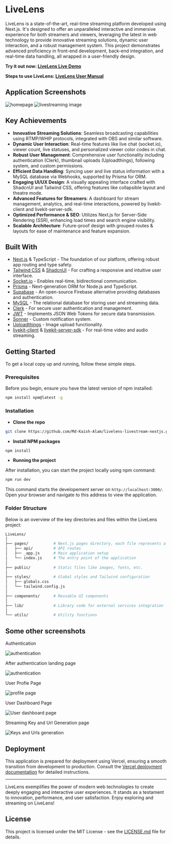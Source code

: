 # LiveLens

LiveLens is a state-of-the-art, real-time streaming platform developed using Next.js. It's designed to offer an unparalleled interactive and immersive experience for both streamers and viewers, leveraging the latest in web technology to provide innovative streaming solutions, dynamic user interaction, and a robust management system. This project demonstrates advanced proficiency in front-end development, back-end integration, and real-time data handling, all wrapped in a user-friendly design.

**Try it out now: [LiveLens Live Demo](https://livelens-livestream-nextjs.vercel.app/)**

**Steps to use LiveLens: [LiveLens User Manual](LiveLens_User_Manual.md)**

## Application Screenshots
![homepage](https://github.com/Md-Kaish-Alam/livelens-livestream-nextjs/assets/82415398/0829cf35-cf66-4c1a-af5c-48e971547da7)
![livestreaming image](https://github.com/Md-Kaish-Alam/livelens-livestream-nextjs/assets/82415398/3cbf2aed-36ee-4036-ad8b-1f47ddd47f76)

## Key Achievements

- **Innovative Streaming Solutions**: Seamless broadcasting capabilities using RTMP/WHIP protocols, integrated with OBS and similar software.
- **Dynamic User Interaction**: Real-time features like live chat (socket.io), viewer count, live statuses, and personalized viewer color codes in chat.
- **Robust User Management**: Comprehensive user functionality including authentication (Clerk), thumbnail uploads (Uploadthings), following system, and custom permissions.
- **Efficient Data Handling**: Syncing user and live status information with a MySQL database via Webhooks, supported by Prisma for ORM.
- **Engaging UI/UX Design**: A visually appealing interface crafted with ShadcnUI and Tailwind CSS, offering features like collapsible layout and theatre mode.
- **Advanced Features for Streamers**: A dashboard for stream management, analytics, and real-time interactions, powered by livekit-client and livekit-server-sdk.
- **Optimized Performance & SEO**: Utilizes Next.js for Server-Side Rendering (SSR), enhancing load times and search engine visibility.
- **Scalable Architecture**: Future-proof design with grouped routes & layouts for ease of maintenance and feature expansion.

## Built With

- [Next.js](https://nextjs.org/) & TypeScript - The foundation of our platform, offering robust app routing and type safety.
- [Tailwind CSS](https://tailwindcss.com/) & [ShadcnUI](https://shadcnui.com/) - For crafting a responsive and intuitive user interface.
- [Socket.io](https://socket.io/) - Enables real-time, bidirectional communication.
- [Prisma](https://www.prisma.io/) - Next-generation ORM for Node.js and TypeScript.
- [Supabase](https://supabase.io/) - An open-source Firebase alternative providing databases and authentication.
- [MySQL](https://www.mysql.com/) - The relational database for storing user and streaming data.
- [Clerk](https://clerk.dev/) - For secure user authentication and management.
- [JWT](https://jwt.io/) - Implements JSON Web Tokens for secure data transmission.
- [Sonner](https://ui.shadcn.com/docs/components/sonner) - Custom notification system.
- [Uploadthings](https://uploadthing.com/) - Image upload functionality.
- [livekit-client](https://docs.livekit.io/) & [livekit-server-sdk](https://docs.livekit.io/) - For real-time video and audio streaming.

## Getting Started

To get a local copy up and running, follow these simple steps.

### Prerequisites

Before you begin, ensure you have the latest version of npm installed:
```bash
npm install npm@latest -g
```
### Installation
- **Clone the repo**
  
```bash
git clone https://github.com/Md-Kaish-Alam/livelens-livestream-nextjs.git
```
- **Install NPM packages**
  
```bash
npm install
```
- **Running the project**
  
After installation, you can start the project locally using npm command:
```bash
npm run dev
```
This command starts the developement server on `http://localhost:3000/`. Open your browser and navigate to this address to view the application.

### Folder Structure
Below is an overview of the key directories and files within the LiveLens project:

```bash
LiveLens/
│
├── pages/           # Next.js pages directory, each file represents a route
│   ├── api/         # API routes
│   ├── _app.js      # Main application setup
│   └── index.js     # The entry point of the application
│
├── public/          # Static files like images, fonts, etc.
│
├── styles/          # Global styles and Tailwind configuration
│   ├── globals.css
│   └── tailwind.config.js
│
├── components/      # Reusable UI components
│
├── lib/             # Library code for external services integration
│
└── utils/           # Utility functions

```
## Some other screenshots

Authentication

![authentication](https://github.com/Md-Kaish-Alam/livelens-livestream-nextjs/assets/82415398/ea2bfb47-349b-44f1-bf93-ff35a5a9cd0f)


After authentication landing page

![authentication](https://github.com/Md-Kaish-Alam/livelens-livestream-nextjs/assets/82415398/f5ce445c-e281-4dc6-98f9-0470e820ba75)


User Profie Page

![profile page](https://github.com/Md-Kaish-Alam/livelens-livestream-nextjs/assets/82415398/2b69b37c-8da9-41aa-acc8-0a14b766cdf4)


User Dashboard Page

![User dashboard page](https://github.com/Md-Kaish-Alam/livelens-livestream-nextjs/assets/82415398/ee582d27-295c-4fa0-b702-9bd9cd33f6fc)


Streaming Key and Url Generation page

![Keys and Urls generation](https://github.com/Md-Kaish-Alam/livelens-livestream-nextjs/assets/82415398/a11e6081-2ab7-4ea7-9a19-5e91b4cfaed7)

## Deployment

This application is prepared for deployment using Vercel, ensuring a smooth transition from development to production. Consult the [Vercel deployment documentation](https://vercel.com/) for detailed instructions.

---

LiveLens exemplifies the power of modern web technologies to create deeply engaging and interactive user experiences. It stands as a testament to innovation, performance, and user satisfaction. Enjoy exploring and streaming on LiveLens!
 

## License

This project is licensed under the MIT License - see the [LICENSE.md](LICENSE.md) file for details.


